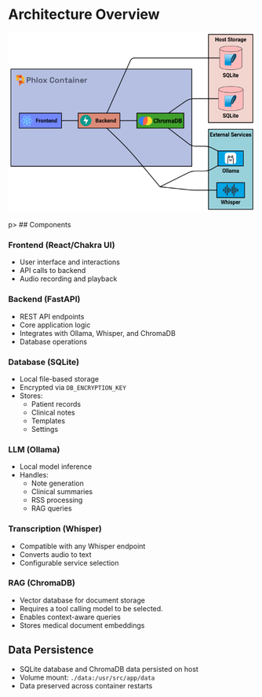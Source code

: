# Architecture Overview
<p align="center">
<img src="images/architecture.png" alt="Phlox Architecture"/>
</p>p>
## Components

### Frontend (React/Chakra UI)
- User interface and interactions
- API calls to backend
- Audio recording and playback

### Backend (FastAPI)
- REST API endpoints
- Core application logic
- Integrates with Ollama, Whisper, and ChromaDB
- Database operations

### Database (SQLite)
- Local file-based storage
- Encrypted via `DB_ENCRYPTION_KEY`
- Stores:
  - Patient records
  - Clinical notes
  - Templates
  - Settings

### LLM (Ollama)
- Local model inference
- Handles:
  - Note generation
  - Clinical summaries
  - RSS processing
  - RAG queries

### Transcription (Whisper)
- Compatible with any Whisper endpoint
- Converts audio to text
- Configurable service selection

### RAG (ChromaDB)
- Vector database for document storage
- Requires a tool calling model to be selected.
- Enables context-aware queries
- Stores medical document embeddings

## Data Persistence
- SQLite database and ChromaDB data persisted on host
- Volume mount: `./data:/usr/src/app/data`
- Data preserved across container restarts
